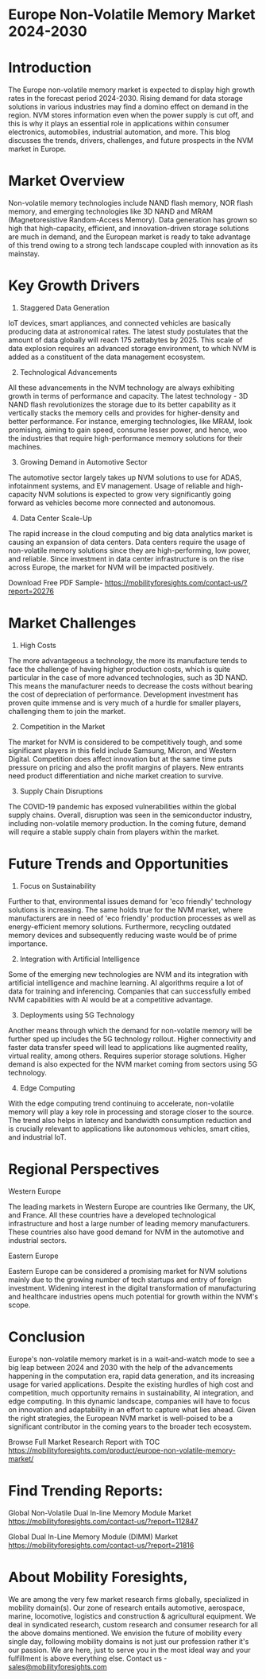 # Europe Non-Volatile Memory Market 2024-2030

# Introduction

The Europe non-volatile memory market is expected to display high growth rates in the forecast period 2024-2030. Rising demand for data storage solutions in various industries may find a domino effect on demand in the region. NVM stores information even when the power supply is cut off, and this is why it plays an essential role in applications within consumer electronics, automobiles, industrial automation, and more. This blog discusses the trends, drivers, challenges, and future prospects in the NVM market in Europe.

# Market Overview

Non-volatile memory technologies include NAND flash memory, NOR flash memory, and emerging technologies like 3D NAND and MRAM (Magnetoresistive Random-Access Memory). Data generation has grown so high that high-capacity, efficient, and innovation-driven storage solutions are much in demand, and the European market is ready to take advantage of this trend owing to a strong tech landscape coupled with innovation as its mainstay.

# Key Growth Drivers

1. Staggered Data Generation

IoT devices, smart appliances, and connected vehicles are basically producing data at astronomical rates. The latest study postulates that the amount of data globally will reach 175 zettabytes by 2025. This scale of data explosion requires an advanced storage environment, to which NVM is added as a constituent of the data management ecosystem.

2. Technological Advancements

All these advancements in the NVM technology are always exhibiting growth in terms of performance and capacity. The latest technology - 3D NAND flash revolutionizes the storage due to its better capability as it vertically stacks the memory cells and provides for higher-density and better performance. For instance, emerging technologies, like MRAM, look promising, aiming to gain speed, consume lesser power, and hence, woo the industries that require high-performance memory solutions for their machines.

3. Growing Demand in Automotive Sector

The automotive sector largely takes up NVM solutions to use for ADAS, infotainment systems, and EV management. Usage of reliable and high-capacity NVM solutions is expected to grow very significantly going forward as vehicles become more connected and autonomous.

4. Data Center Scale-Up

The rapid increase in the cloud computing and big data analytics market is causing an expansion of data centers. Data centers require the usage of non-volatile memory solutions since they are high-performing, low power, and reliable. Since investment in data center infrastructure is on the rise across Europe, the market for NVM will be impacted positively.

Download Free PDF Sample- https://mobilityforesights.com/contact-us/?report=20276

# Market Challenges

1. High Costs

The more advantageous a technology, the more its manufacture tends to face the challenge of having higher production costs, which is quite particular in the case of more advanced technologies, such as 3D NAND. This means the manufacturer needs to decrease the costs without bearing the cost of depreciation of performance. Development investment has proven quite immense and is very much of a hurdle for smaller players, challenging them to join the market.

2. Competition in the Market

The market for NVM is considered to be competitively tough, and some significant players in this field include Samsung, Micron, and Western Digital. Competition does affect innovation but at the same time puts pressure on pricing and also the profit margins of players. New entrants need product differentiation and niche market creation to survive.

3. Supply Chain Disruptions

The COVID-19 pandemic has exposed vulnerabilities within the global supply chains. Overall, disruption was seen in the semiconductor industry, including non-volatile memory production. In the coming future, demand will require a stable supply chain from players within the market.

# Future Trends and Opportunities

1. Focus on Sustainability

Further to that, environmental issues demand for 'eco friendly' technology solutions is increasing. The same holds true for the NVM market, where manufacturers are in need of 'eco friendly' production processes as well as energy-efficient memory solutions. Furthermore, recycling outdated memory devices and subsequently reducing waste would be of prime importance.

2. Integration with Artificial Intelligence

Some of the emerging new technologies are NVM and its integration with artificial intelligence and machine learning. AI algorithms require a lot of data for training and inferencing. Companies that can successfully embed NVM capabilities with AI would be at a competitive advantage.

3. Deployments using 5G Technology

Another means through which the demand for non-volatile memory will be further sped up includes the 5G technology rollout. Higher connectivity and faster data transfer speed will lead to applications like augmented reality, virtual reality, among others. Requires superior storage solutions. Higher demand is also expected for the NVM market coming from sectors using 5G technology.

4. Edge Computing

With the edge computing trend continuing to accelerate, non-volatile memory will play a key role in processing and storage closer to the source. The trend also helps in latency and bandwidth consumption reduction and is crucially relevant to applications like autonomous vehicles, smart cities, and industrial IoT.

# Regional Perspectives

Western Europe

The leading markets in Western Europe are countries like Germany, the UK, and France. All these countries have a developed technological infrastructure and host a large number of leading memory manufacturers. These countries also have good demand for NVM in the automotive and industrial sectors.

Eastern Europe

Eastern Europe can be considered a promising market for NVM solutions mainly due to the growing number of tech startups and entry of foreign investment. Widening interest in the digital transformation of manufacturing and healthcare industries opens much potential for growth within the NVM's scope.

# Conclusion

Europe's non-volatile memory market is in a wait-and-watch mode to see a big leap between 2024 and 2030 with the help of the advancements happening in the computation era, rapid data generation, and its increasing usage for varied applications. Despite the existing hurdles of high cost and competition, much opportunity remains in sustainability, AI integration, and edge computing. In this dynamic landscape, companies will have to focus on innovation and adaptability in an effort to capture what lies ahead. Given the right strategies, the European NVM market is well-poised to be a significant contributor in the coming years to the broader tech ecosystem.

Browse Full Market Research Report with TOC https://mobilityforesights.com/product/europe-non-volatile-memory-market/

# Find Trending Reports:

Global Non-Volatile Dual In-line Memory Module Market https://mobilityforesights.com/contact-us/?report=112847

Global Dual In-Line Memory Module (DIMM) Market https://mobilityforesights.com/contact-us/?report=21816


# About Mobility Foresights,
We are among the very few market research firms globally, specialized in mobility domain(s). Our zone of research entails automotive, aerospace, marine, locomotive, logistics and construction & agricultural equipment. We deal in syndicated research, custom research and consumer research for all the above domains mentioned.
We envision the future of mobility every single day, following mobility domains is not just our profession rather it's our passion. We are here, just to serve you in the most ideal way and your fulfillment is above everything else. Contact us -  sales@mobilityforesights.com 
